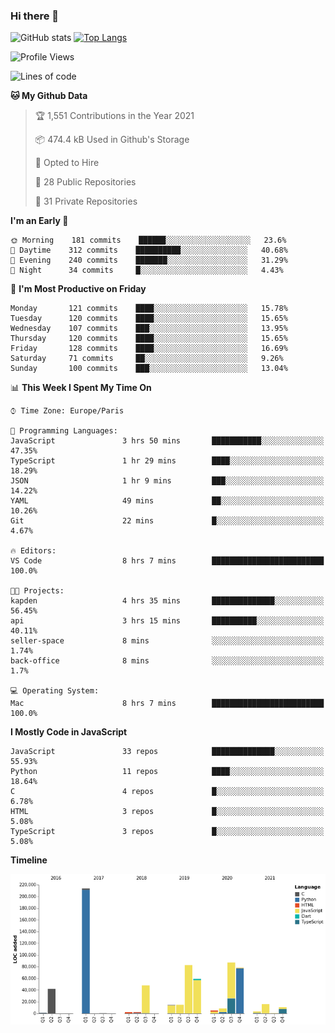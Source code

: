 ### Hi there 👋


![GitHub stats](https://github-readme-stats.vercel.app/api?username=eastkap&theme=dark&show_icons=true&count_private=true)
[![Top Langs](https://github-readme-stats.vercel.app/api/top-langs/?username=eastkap&layout=compact)](https://github.com/anuraghazra/github-readme-stats)



<!--START_SECTION:waka-->
![Profile Views](http://img.shields.io/badge/Profile%20Views-0-blue)

![Lines of code](https://img.shields.io/badge/From%20Hello%20World%20I%27ve%20Written-691946%20lines%20of%20code-blue)

**🐱 My Github Data** 

> 🏆 1,551 Contributions in the Year 2021
 > 
> 📦 474.4 kB Used in Github's Storage 
 > 
> 💼 Opted to Hire
 > 
> 📜 28 Public Repositories 
 > 
> 🔑 31 Private Repositories  
 > 
**I'm an Early 🐤** 

```text
🌞 Morning    181 commits    ██████░░░░░░░░░░░░░░░░░░░   23.6% 
🌆 Daytime    312 commits    ██████████░░░░░░░░░░░░░░░   40.68% 
🌃 Evening    240 commits    ███████░░░░░░░░░░░░░░░░░░   31.29% 
🌙 Night      34 commits     █░░░░░░░░░░░░░░░░░░░░░░░░   4.43%

```
📅 **I'm Most Productive on Friday** 

```text
Monday       121 commits    ████░░░░░░░░░░░░░░░░░░░░░   15.78% 
Tuesday      120 commits    ████░░░░░░░░░░░░░░░░░░░░░   15.65% 
Wednesday    107 commits    ███░░░░░░░░░░░░░░░░░░░░░░   13.95% 
Thursday     120 commits    ████░░░░░░░░░░░░░░░░░░░░░   15.65% 
Friday       128 commits    ████░░░░░░░░░░░░░░░░░░░░░   16.69% 
Saturday     71 commits     ██░░░░░░░░░░░░░░░░░░░░░░░   9.26% 
Sunday       100 commits    ███░░░░░░░░░░░░░░░░░░░░░░   13.04%

```


📊 **This Week I Spent My Time On** 

```text
⌚︎ Time Zone: Europe/Paris

💬 Programming Languages: 
JavaScript               3 hrs 50 mins       ███████████░░░░░░░░░░░░░░   47.35% 
TypeScript               1 hr 29 mins        ████░░░░░░░░░░░░░░░░░░░░░   18.29% 
JSON                     1 hr 9 mins         ███░░░░░░░░░░░░░░░░░░░░░░   14.22% 
YAML                     49 mins             ██░░░░░░░░░░░░░░░░░░░░░░░   10.26% 
Git                      22 mins             █░░░░░░░░░░░░░░░░░░░░░░░░   4.67%

🔥 Editors: 
VS Code                  8 hrs 7 mins        █████████████████████████   100.0%

🐱‍💻 Projects: 
kapden                   4 hrs 35 mins       ██████████████░░░░░░░░░░░   56.45% 
api                      3 hrs 15 mins       ██████████░░░░░░░░░░░░░░░   40.11% 
seller-space             8 mins              ░░░░░░░░░░░░░░░░░░░░░░░░░   1.74% 
back-office              8 mins              ░░░░░░░░░░░░░░░░░░░░░░░░░   1.7%

💻 Operating System: 
Mac                      8 hrs 7 mins        █████████████████████████   100.0%

```

**I Mostly Code in JavaScript** 

```text
JavaScript               33 repos            ██████████████░░░░░░░░░░░   55.93% 
Python                   11 repos            ████░░░░░░░░░░░░░░░░░░░░░   18.64% 
C                        4 repos             █░░░░░░░░░░░░░░░░░░░░░░░░   6.78% 
HTML                     3 repos             █░░░░░░░░░░░░░░░░░░░░░░░░   5.08% 
TypeScript               3 repos             █░░░░░░░░░░░░░░░░░░░░░░░░   5.08%

```


**Timeline**

![Chart not found](https://raw.githubusercontent.com/Eastkap/Eastkap/main/charts/bar_graph.png) 


<!--END_SECTION:waka-->

<!--
**Eastkap/eastkap** is a ✨ _special_ ✨ repository because its `README.md` (this file) appears on your GitHub profile.

Here are some ideas to get you started:

- 🔭 I’m currently working on ...
- 🌱 I’m currently learning ...
- 👯 I’m looking to collaborate on ...
- 🤔 I’m looking for help with ...
- 💬 Ask me about ...
- 📫 How to reach me: ...
- 😄 Pronouns: ...
- ⚡ Fun fact: ...
-->

